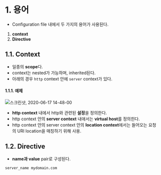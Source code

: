 

# 1. 용어  
* Configuration file 내에서 두 가지의 용어가 사용된다.  
1. **context**  
2. **Directive**  


## 1.1. Context  
* 일종의 **scope**다.  
* context는 nested가 가능하며, inherited된다.  
* 아래의 경우 `http` context 안에 `server` context가 있다.  

#### 1.1.1. 예제  
![스크린샷, 2020-06-17 14-48-00](https://user-images.githubusercontent.com/62331555/84860214-a1477d80-b0a9-11ea-9fbc-1d654a6ff725.png)  
* **http context** 내에서 http와 관련된 **설정**을 정의한다.  
* http context 안의 **server context** 내애서는 **virtual host**를 정의힌다.  
* http context 안의 server context 안의 **location context**에서는 들어오는 요청의 URI location을 매칭하기 위해 사용.  



## 1.2. Directive  

* **name과 value** pair로 구성된다.  
```
server_name mydomain.com
```
